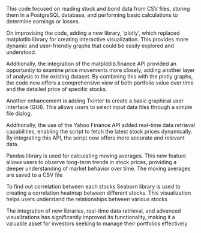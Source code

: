 This code focused on reading stock and bond data from CSV files, storing them in a PostgreSQL database, and performing basic calculations to determine earnings or losses.

On improvising the code, adding a new library, ‘plotly’, which replaced matplotlib library for creating interactive visualization. This provides more dynamic and user-friendly graphs that could be easily explored and understood.

Additionally, the integration of the matplotlib.finance API provided an opportunity to examine price movements more closely, adding another layer of analysis to the existing dataset. By combining this with the plotly graphs, the code now offers a comprehensive view of both portfolio value over time and the detailed price of specific stocks.

Another enhancement is adding Tkinter to create a basic graphical user interface (GUI). This allows users to select input data files through a simple file dialog.

Additionally, the use of the Yahoo Finance API added real-time data retrieval capabilities, enabling the script to fetch the latest stock prices dynamically. By integrating this API, the script now offers more accurate and relevant data.

Pandas library is used for calculating moving averages. This new feature allows users to observe long-term trends in stock prices, providing a deeper understanding of market behavior over time. The moving averages are saved to a CSV file

To find out correlation between each stocks Seaborn library is used to creating a correlation heatmap between different stocks. This visualization helps users understand the relationships between various stocks

The integration of new libraries, real-time data retrieval, and advanced visualizations has significantly improved its functionality, making it a valuable asset for investors seeking to manage their portfolios effectively